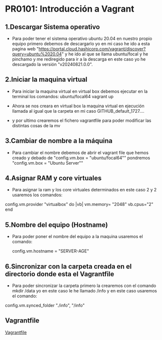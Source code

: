 # PR0101: Introducción a Vagrant

## 1.Descargar Sistema operativo

- Para poder tener el sistema operativo ubuntu 20.04 en nuestro propio equipo primero debemos de descargarlo yo en mi caso he ido a esta pagina web "https://portal.cloud.hashicorp.com/vagrant/discover?query=ubuntu%2020.04" y he ido al que se llama ubuntu/focal y he pinchamo y me rediregido para ir a la descarga en este caso yo he descargado la versión "v20240821.0.0".

## 2.Iniciar la maquina virtual 
- Para iniciar la maquina virtual en virtual box debemos ejecutar en la terminal los comandos:
ubuntu/focal64
vagrant up

- Ahora se nos creara en virtual box la maquina virtual en ejecución llamada al igual que la carpeta en mi caso GITHUB_default_1727.... 
  
- y por ultimo crearemos el fichero vagrantfile para poder modificar las distintas cosas de la mv

## 3.Cambiar de nombre a la máquina
- Para cambiar el nombre debemos de abrir el vagrant file que hemos creado y  debado de 
"config.vm.box = "ubuntu/focal64"" pondremos "config.vm.box = "Ubuntu Server""

## 4.Asignar RAM y core virtuales
- Para asignar la ram y los core virtuales determinados en este caso 2 y 2 usaremos los comandos:

config.vm.provider "virtualbox" do |vb|
vm.memory= "2048" 
vb.cpus="2"
end

## 5.Nombre del equipo (Hostname)
- Para poder poner el nombre del equipo a la maquina usaremos el comando:
  
  config.vm.hostname = "SERVER-AGE"

## 6.Sincronizar con la carpeta creada en el directorio donde esta el Vagrantfile
- Para poder sincronizar la carpeta primero la crearemos con el comando mkdir /data yo en este caso le he llamado /info y en este caso usaremos el comando:

config.vm.synced_folder "./info", "/info"

## Vagrantfile

[Vagrantfile](./Vagrantfile)


